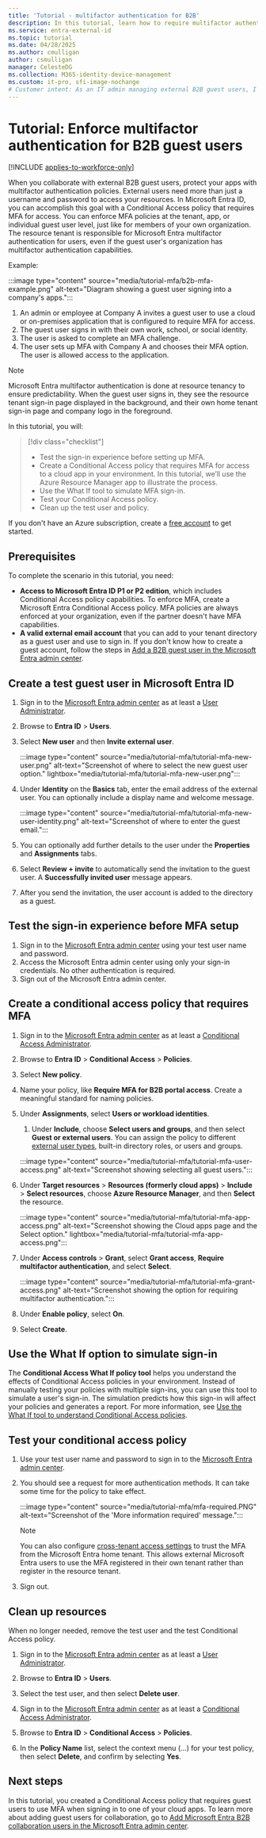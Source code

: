 ```yaml
---
title: 'Tutorial - multifactor authentication for B2B'
description: In this tutorial, learn how to require multifactor authentication when you use Microsoft Entra B2B to collaborate with external users and partner organizations.
ms.service: entra-external-id
ms.topic: tutorial
ms.date: 04/28/2025
ms.author: cmulligan
author: csmulligan
manager: CelesteDG
ms.collection: M365-identity-device-management
ms.custom: it-pro, sfi-image-nochange
# Customer intent: As an IT admin managing external B2B guest users, I want to enforce multifactor authentication for access to cloud or on-premises applications, so that I can ensure the security of our resources and protect against unauthorized access.
---
```


# Tutorial: Enforce multifactor authentication for B2B guest users

[!INCLUDE [applies-to-workforce-only](./includes/applies-to-workforce-only.md)]

When you collaborate with external B2B guest users, protect your apps with multifactor authentication policies. External users need more than just a username and password to access your resources. In Microsoft Entra ID, you can accomplish this goal with a Conditional Access policy that requires MFA for access. You can enforce MFA policies at the tenant, app, or individual guest user level, just like for members of your own organization. The resource tenant is responsible for Microsoft Entra multifactor authentication for users, even if the guest user's organization has multifactor authentication capabilities.

Example:

:::image type="content" source="media/tutorial-mfa/b2b-mfa-example.png" alt-text="Diagram showing a guest user signing into a company's apps.":::


1. An admin or employee at Company A invites a guest user to use a cloud or on-premises application that is configured to require MFA for access.
1. The guest user signs in with their own work, school, or social identity.
1. The user is asked to complete an MFA challenge. 
1. The user sets up MFA with Company A and chooses their MFA option. The user is allowed access to the application.

>[!NOTE]
>Microsoft Entra multifactor authentication is done at resource tenancy to ensure predictability. When the guest user signs in, they see the resource tenant sign-in page displayed in the background, and their own home tenant sign-in page and company logo in the foreground.

In this tutorial, you will:

> [!div class="checklist"]
>
> - Test the sign-in experience before setting up MFA.
> - Create a Conditional Access policy that requires MFA for access to a cloud app in your environment. In this tutorial, we’ll use the Azure Resource Manager app to illustrate the process.
> - Use the What If tool to simulate MFA sign-in.
> - Test your Conditional Access policy.
> - Clean up the test user and policy.

If you don't have an Azure subscription, create a [free account](https://azure.microsoft.com/free/?WT.mc_id=A261C142F) to get started.

## Prerequisites

To complete the scenario in this tutorial, you need:

- **Access to Microsoft Entra ID P1 or P2 edition**, which includes Conditional Access policy capabilities. To enforce MFA, create a Microsoft Entra Conditional Access policy. MFA policies are always enforced at your organization, even if the partner doesn't have MFA capabilities.
- **A valid external email account** that you can add to your tenant directory as a guest user and use to sign in. If you don't know how to create a guest account, follow the steps in [Add a B2B guest user in the Microsoft Entra admin center](add-users-administrator.yml).

<a name='create-a-test-guest-user-in-azure-ad'></a>

## Create a test guest user in Microsoft Entra ID


1. Sign in to the [Microsoft Entra admin center](https://entra.microsoft.com) as at least a [User Administrator](/entra/identity/role-based-access-control/permissions-reference#user-administrator).
1. Browse to **Entra ID** > **Users**.
1. Select **New user** and then **Invite external user**.

    :::image type="content" source="media/tutorial-mfa/tutorial-mfa-new-user.png" alt-text="Screenshot of where to select the new guest user option." lightbox="media/tutorial-mfa/tutorial-mfa-new-user.png":::

1. Under **Identity** on the **Basics** tab, enter the email address of the external user. You can optionally include a display name and welcome message.

    :::image type="content" source="media/tutorial-mfa/tutorial-mfa-new-user-identity.png" alt-text="Screenshot of where to enter the guest email.":::

1. You can optionally add further details to the user under the **Properties** and **Assignments** tabs.
1. Select **Review + invite** to automatically send the invitation to the guest user. A **Successfully invited user** message appears.
1. After you send the invitation, the user account is added to the directory as a guest.

## Test the sign-in experience before MFA setup

1. Sign in to the [Microsoft Entra admin center](https://entra.microsoft.com) using your test user name and password.
1. Access the Microsoft Entra admin center using only your sign-in credentials. No other authentication is required.
1. Sign out of the Microsoft Entra admin center.

## Create a conditional access policy that requires MFA

1. Sign in to the [Microsoft Entra admin center](https://entra.microsoft.com) as at least a [Conditional Access Administrator](/entra/identity/role-based-access-control/permissions-reference#conditional-access-administrator).
1. Browse to **Entra ID** > **Conditional Access** > **Policies**.
1. Select **New policy**.
1. Name your policy, like **Require MFA for B2B portal access**. Create a meaningful standard for naming policies.
1. Under **Assignments**, select **Users or workload identities**.
   1. Under **Include**, choose **Select users and groups**, and then select **Guest or external users**. You can assign the policy to different [external user types](authentication-conditional-access.md#assigning-conditional-access-policies-to-external-user-types), built-in directory roles, or users and groups. 

    :::image type="content" source="media/tutorial-mfa/tutorial-mfa-user-access.png" alt-text="Screenshot showing selecting all guest users.":::

1. Under **Target resources** > **Resources (formerly cloud apps)** > **Include** > **Select resources**, choose **Azure Resource Manager**, and then **Select** the resource.

    :::image type="content" source="media/tutorial-mfa/tutorial-mfa-app-access.png" alt-text="Screenshot showing the Cloud apps page and the Select option." lightbox="media/tutorial-mfa/tutorial-mfa-app-access.png":::

1. Under **Access controls** > **Grant**, select **Grant access**, **Require multifactor authentication**, and select **Select**.

    :::image type="content" source="media/tutorial-mfa/tutorial-mfa-grant-access.png" alt-text="Screenshot showing the option for requiring multifactor authentication.":::

1. Under **Enable policy**, select **On**.
1. Select **Create**.

## Use the What If option to simulate sign-in

The **Conditional Access What If policy tool** helps you understand the effects of Conditional Access policies in your environment. Instead of manually testing your policies with multiple sign-ins, you can use this tool to simulate a user's sign-in. The simulation predicts how this sign-in will affect your policies and generates a report. For more information, see [Use the What If tool to understand Conditional Access policies](/entra/identity/conditional-access/what-if-tool).

## Test your conditional access policy

1. Use your test user name and password to sign in to the [Microsoft Entra admin center](https://entra.microsoft.com).
1. You should see a request for more authentication methods. It can take some time for the policy to take effect.

    :::image type="content" source="media/tutorial-mfa/mfa-required.PNG" alt-text="Screenshot of the 'More information required' message.":::

    > [!NOTE]
    > You can also configure [cross-tenant access settings](cross-tenant-access-overview.md) to trust the MFA from the Microsoft Entra home tenant. This allows external Microsoft Entra users to use the MFA registered in their own tenant rather than register in the resource tenant.

1. Sign out.

## Clean up resources

When no longer needed, remove the test user and the test Conditional Access policy.

1. Sign in to the [Microsoft Entra admin center](https://entra.microsoft.com) as at least a [User Administrator](/entra/identity/role-based-access-control/permissions-reference#user-administrator).
1. Browse to **Entra ID** > **Users**.
1. Select the test user, and then select **Delete user**.

1. Sign in to the [Microsoft Entra admin center](https://entra.microsoft.com) as at least a [Conditional Access Administrator](~/identity/role-based-access-control/permissions-reference.md#conditional-access-administrator).
1. Browse to **Entra ID** > **Conditional Access** > **Policies**.
1. In the **Policy Name** list, select the context menu (…) for your test policy, then select **Delete**, and confirm by selecting **Yes**.

## Next steps

In this tutorial, you created a Conditional Access policy that requires guest users to use MFA when signing in to one of your cloud apps. To learn more about adding guest users for collaboration, go to [Add Microsoft Entra B2B collaboration users in the Microsoft Entra admin center](add-users-administrator.yml).